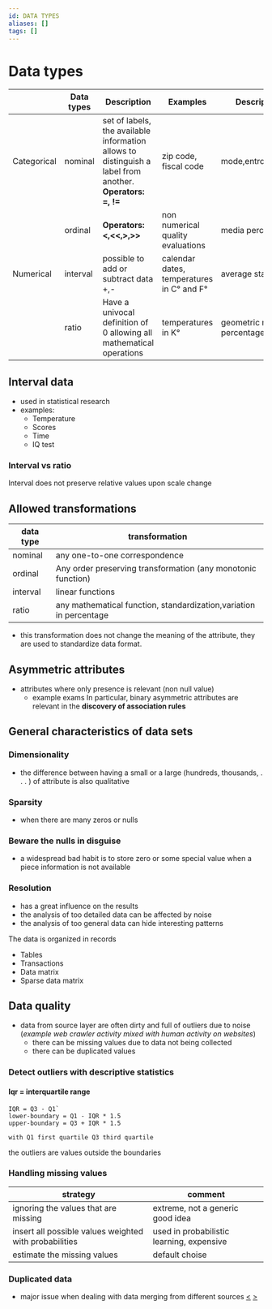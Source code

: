 ```yaml
---
id: DATA TYPES
aliases: []
tags: []
---
```


# Data types

|  | Data types | Description | Examples | Descriptive statistics allowed | Domain |
| ---- | ---- | ---- | ---- | ---- | ---- |
| Categorical | nominal | set of labels, the available information allows to distinguish a label from another. **Operators: =, !=** | zip code, fiscal code | mode,entropy,contingency,correlation | Discrete |
|  | ordinal | **Operators: <,<<,>,>>** | non numerical quality evaluations | media percentiles rank correlations | Discrete |
| Numerical | interval | possible to add or subtract data +,- | calendar dates, temperatures in C° and F° | average standard deviations | Continous |
|  | ratio | Have a univocal definition of 0 allowing all mathematical operations | temperatures in K° | geometric mean harmonic mean percentage variation | Continous |


## Interval data

- used in statistical research
- examples:
	- Temperature
	- Scores
	- Time
	- IQ test

### Interval vs ratio
Interval does not preserve relative values upon scale change

## Allowed transformations

| data type | transformation                                                     |
| --------- | ------------------------------------------------------------------ |
| nominal   | any one-to-one correspondence                                      |
| ordinal   | Any order preserving transformation (any monotonic function)       |
| interval  | linear functions                                                   |
| ratio     | any mathematical function, standardization,variation in percentage |

- this transformation does not change the meaning of the attribute, they are used to standardize data format.

## Asymmetric attributes

- attributes where only presence is relevant (non null value)
	- example exams
In particular, binary asymmetric attributes are relevant in the **discovery of association rules**

## General characteristics of data sets
### Dimensionality
 - the difference between having a small or a large (hundreds, thousands, . . . ) of attribute is also qualitative
### Sparsity
- when there are many zeros or nulls
### Beware the nulls in disguise
- a widespread bad habit is to store zero or some special value when a piece information is not available
### Resolution
- has a great influence on the results
- the analysis of too detailed data can be affected by noise
- the analysis of too general data can hide interesting patterns

The data is organized in records
- Tables
- Transactions
- Data matrix
- Sparse data matrix
## Data quality

- data from source layer are often dirty and full of outliers due to noise (*example web crawler activity mixed with human activity on websites*)
	- there can be missing values due to data not being collected
	- there can be duplicated values

### Detect outliers with descriptive statistics

#### Iqr = interquartile range

```
IQR = Q3 - Q1`
lower-boundary = Q1 - IQR * 1.5
upper-boundary = Q3 + IQR * 1.5

with Q1 first quartile Q3 third quartile
```

the outliers are values outside the boundaries

### Handling missing values

| strategy                                              | comment                                   |
| ----------------------------------------------------- | ----------------------------------------- |
| ignoring the values that are missing                  | extreme, not a generic good idea          |
| insert all possible values weighted with probabilities | used in probabilistic learning, expensive |
| estimate the missing values| default choise|

### Duplicated data

- major issue when dealing with data merging from different sources
[<](pages/computer_vision/object_detection/instance_level_object_detection.md) [>](pages/computer_vision/object_detection/shape_based_matching.md)
